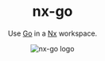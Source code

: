 <div align="center">
  <h1>nx-go</h1>
  <p>Use <a href="https://go.dev">Go</a> in a <a href="https://nx.dev">Nx</a> workspace.</p>
  <img src="https://github.com/nx-go.png" title="nx-go" alt="nx-go logo">
</div>
